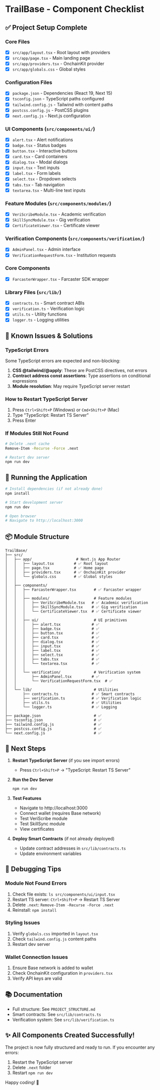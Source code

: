 # TrailBase - Component Checklist

## ✅ Project Setup Complete

### Core Files
- [x] `src/app/layout.tsx` - Root layout with providers
- [x] `src/app/page.tsx` - Main landing page  
- [x] `src/app/providers.tsx` - OnchainKit provider
- [x] `src/app/globals.css` - Global styles

### Configuration Files
- [x] `package.json` - Dependencies (React 19, Next 15)
- [x] `tsconfig.json` - TypeScript paths configured
- [x] `tailwind.config.js` - Tailwind with content paths
- [x] `postcss.config.js` - PostCSS plugins
- [x] `next.config.js` - Next.js configuration

### UI Components (`src/components/ui/`)
- [x] `alert.tsx` - Alert notifications
- [x] `badge.tsx` - Status badges
- [x] `button.tsx` - Interactive buttons
- [x] `card.tsx` - Card containers
- [x] `dialog.tsx` - Modal dialogs
- [x] `input.tsx` - Text inputs
- [x] `label.tsx` - Form labels
- [x] `select.tsx` - Dropdown selects
- [x] `tabs.tsx` - Tab navigation
- [x] `textarea.tsx` - Multi-line text inputs

### Feature Modules (`src/components/modules/`)
- [x] `VeriScribeModule.tsx` - Academic verification
- [x] `SkillSyncModule.tsx` - Gig verification
- [x] `CertificateViewer.tsx` - Certificate viewer

### Verification Components (`src/components/verification/`)
- [x] `AdminPanel.tsx` - Admin interface
- [x] `VerificationRequestForm.tsx` - Institution requests

### Core Components
- [x] `FarcasterWrapper.tsx` - Farcaster SDK wrapper

### Library Files (`src/lib/`)
- [x] `contracts.ts` - Smart contract ABIs
- [x] `verification.ts` - Verification logic
- [x] `utils.ts` - Utility functions
- [x] `logger.ts` - Logging utilities

## 🔧 Known Issues & Solutions

### TypeScript Errors
Some TypeScript errors are expected and non-blocking:
1. **CSS @tailwind/@apply**: These are PostCSS directives, not errors
2. **Contract address const assertions**: Type assertions on conditional expressions
3. **Module resolution**: May require TypeScript server restart

### How to Restart TypeScript Server
1. Press `Ctrl+Shift+P` (Windows) or `Cmd+Shift+P` (Mac)
2. Type "TypeScript: Restart TS Server"
3. Press Enter

### If Modules Still Not Found
```bash
# Delete .next cache
Remove-Item -Recurse -Force .next

# Restart dev server
npm run dev
```

## 🚀 Running the Application

```bash
# Install dependencies (if not already done)
npm install

# Start development server
npm run dev

# Open browser
# Navigate to http://localhost:3000
```

## 📦 Module Structure

```
TrailBase/
├── src/
│   ├── app/                    # Next.js App Router
│   │   ├── layout.tsx         # ✅ Root layout
│   │   ├── page.tsx           # ✅ Home page
│   │   ├── providers.tsx      # ✅ OnchainKit provider
│   │   └── globals.css        # ✅ Global styles
│   │
│   ├── components/
│   │   ├── FarcasterWrapper.tsx        # ✅ Farcaster wrapper
│   │   │
│   │   ├── modules/                    # Feature modules
│   │   │   ├── VeriScribeModule.tsx   # ✅ Academic verification
│   │   │   ├── SkillSyncModule.tsx    # ✅ Gig verification
│   │   │   └── CertificateViewer.tsx  # ✅ Certificate viewer
│   │   │
│   │   ├── ui/                         # UI primitives
│   │   │   ├── alert.tsx              # ✅
│   │   │   ├── badge.tsx              # ✅
│   │   │   ├── button.tsx             # ✅
│   │   │   ├── card.tsx               # ✅
│   │   │   ├── dialog.tsx             # ✅
│   │   │   ├── input.tsx              # ✅
│   │   │   ├── label.tsx              # ✅
│   │   │   ├── select.tsx             # ✅
│   │   │   ├── tabs.tsx               # ✅
│   │   │   └── textarea.tsx           # ✅
│   │   │
│   │   └── verification/               # Verification system
│   │       ├── AdminPanel.tsx         # ✅
│   │       └── VerificationRequestForm.tsx  # ✅
│   │
│   └── lib/                            # Utilities
│       ├── contracts.ts               # ✅ Smart contracts
│       ├── verification.ts            # ✅ Verification logic
│       ├── utils.ts                   # ✅ Utilities
│       └── logger.ts                  # ✅ Logging
│
├── package.json                        # ✅
├── tsconfig.json                       # ✅
├── tailwind.config.js                  # ✅
├── postcss.config.js                   # ✅
└── next.config.js                      # ✅
```

## 🎯 Next Steps

1. **Restart TypeScript Server** (if you see import errors)
   - Press `Ctrl+Shift+P` → "TypeScript: Restart TS Server"

2. **Run the Dev Server**
   ```bash
   npm run dev
   ```

3. **Test Features**
   - Navigate to http://localhost:3000
   - Connect wallet (requires Base network)
   - Test VeriScribe module
   - Test SkillSync module
   - View certificates

4. **Deploy Smart Contracts** (if not already deployed)
   - Update contract addresses in `src/lib/contracts.ts`
   - Update environment variables

## 🐛 Debugging Tips

### Module Not Found Errors
1. Check file exists: `ls src/components/ui/input.tsx`
2. Restart TS server: `Ctrl+Shift+P` → Restart TS Server
3. Delete `.next`: `Remove-Item -Recurse -Force .next`
4. Reinstall: `npm install`

### Styling Issues
1. Verify `globals.css` imported in `layout.tsx`
2. Check `tailwind.config.js` content paths
3. Restart dev server

### Wallet Connection Issues
1. Ensure Base network is added to wallet
2. Check OnchainKit configuration in `providers.tsx`
3. Verify API keys are valid

## 📚 Documentation

- Full structure: See `PROJECT_STRUCTURE.md`
- Smart contracts: See `src/lib/contracts.ts`
- Verification system: See `src/lib/verification.ts`

## ✨ All Components Created Successfully!

The project is now fully structured and ready to run. If you encounter any errors:
1. Restart the TypeScript server
2. Delete `.next` folder
3. Restart `npm run dev`

Happy coding! 🚀
